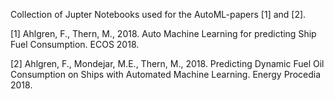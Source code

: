 Collection of Jupter Notebooks used for the AutoML-papers [1] and [2].

[1] Ahlgren, F., Thern, M., 2018. Auto Machine Learning for predicting Ship Fuel Consumption. ECOS 2018.

[2] Ahlgren, F., Mondejar, M.E., Thern, M., 2018. Predicting Dynamic Fuel Oil Consumption on Ships with Automated Machine Learning. Energy Procedia 2018.
